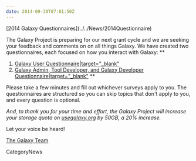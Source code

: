 ```yaml
---
date: 2014-09-30T07:01:50Z
---
```

<div class='newsItemHeader'>[2014 Galaxy Questionnaires](../../News/2014Questionnaire)</div>

The Galaxy Project is preparing for our next grant cycle and we are seeking your feedback and comments on on all things Galaxy.  We have created two questionnaires, each focused on how you interact with Galaxy:
**
1. [Galaxy User Questionnaire|target="_blank"](https://docs.google.com/forms/d/1NT3ma2g7rR-mWA_vgOg2Ia_6VTFiZ86um2JhX2SecCk/formResponse)
1. [Galaxy Admin, Tool Developer, and Galaxy Developer Questionnaire|target="_blank"](https://docs.google.com/forms/d/1lszXJ2lDJ2dYCWKXBk1qT1jO7XdDDfxXmGRCUMZFX2U/viewform)
**

Please take a few minutes and fill out whichever surveys apply to you.  The questionnaires are structured so you can skip topics that don't apply to you, and every question is optional.

*And, to thank you for your time and effort, the Galaxy Project will increase your storage quota on [usegalaxy.org](https://usegalaxy.org) by 50GB, a 20% increase.*

Let your voice be heard!

[The Galaxy Team](../../GalaxyTeam)


CategoryNews
